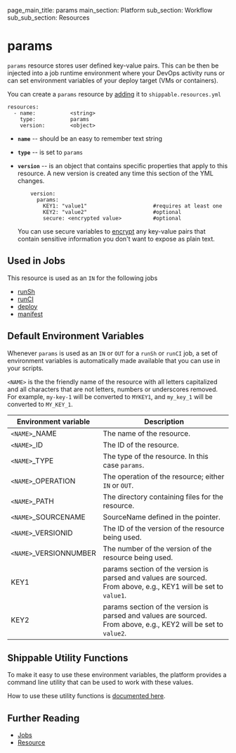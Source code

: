 page_main_title: params
main_section: Platform
sub_section: Workflow
sub_sub_section: Resources

# params
`params` resource stores user defined key-value pairs. This can be then be injected into a job runtime environment where your DevOps activity runs or can set environment variables of your deploy target (VMs or containers).

You can create a `params` resource by [adding](/platform/tutorial/workflow/crud-resource#adding) it to `shippable.resources.yml`

```
resources:
  - name:           <string>
    type:           params
    version:        <object>
```

* **`name`** -- should be an easy to remember text string

* **`type`** -- is set to `params`

* **`version`** -- is an object that contains specific properties that apply to this resource. A new version is created any time this section of the YML changes.

          version:
            params:
              KEY1: "value1"                     #requires at least one
              KEY2: "value2"                     #optional
              secure: <encrypted value>          #optional

    You can use secure variables to [encrypt](/ci/env-vars/#secure-variables) any key-value pairs that contain sensitive information you don't want to expose as plain text.

## Used in Jobs
This resource is used as an `IN` for the following jobs

* [runSh](/platform/workflow/job/runsh)
* [runCI](/platform/workflow/job/runci)
* [deploy](/platform/workflow/job/deploy)
* [manifest](/platform/workflow/job/manifest)

## Default Environment Variables
Whenever `params` is used as an `IN` or `OUT` for a `runSh` or `runCI` job, a set of environment variables is automatically made available that you can use in your scripts.

`<NAME>` is the the friendly name of the resource with all letters capitalized and all characters that are not letters, numbers or underscores removed. For example, `my-key-1` will be converted to `MYKEY1`, and `my_key_1` will be converted to `MY_KEY_1`.

| Environment variable						| Description                         |
| ------------- 								|------------------------------------ |
| `<NAME>`\_NAME 							| The name of the resource. |
| `<NAME>`\_ID 								| The ID of the resource. |
| `<NAME>`\_TYPE 							| The type of the resource. In this case `params`. |
| `<NAME>`\_OPERATION 						| The operation of the resource; either `IN` or `OUT`. |
| `<NAME>`\_PATH 							| The directory containing files for the resource. |
| `<NAME>`\_SOURCENAME    					| SourceName defined in the pointer. |
| `<NAME>`\_VERSIONID    					| The ID of the version of the resource being used. |
| `<NAME>`\_VERSIONNUMBER 					| The number of the version of the resource being used. |
| KEY1    									| params section of the version is parsed and values are sourced. From above, e.g., KEY1 will be set to `value1`. |
| KEY2    									| params section of the version is parsed and values are sourced. From above, e.g., KEY2 will be set to `value2`. |

## Shippable Utility Functions
To make it easy to use these environment variables, the platform provides a command line utility that can be used to work with these values.

How to use these utility functions is [documented here](/platform/tutorial/workflow/using-shipctl).

## Further Reading
* [Jobs](/platform/workflow/job/overview)
* [Resource](/platform/workflow/resource/overview)
